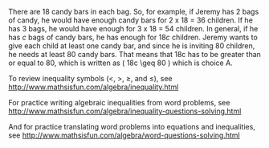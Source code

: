 There are 18 candy bars in each bag. So, for example, if Jeremy has 2
bags of candy, he would have enough candy bars for 2 x 18 = 36 children.
If he has 3 bags, he would have enough for 3 x 18 = 54 children. In
general, if he has *c* bags of candy bars, he has enough for 18*c*
children. Jeremy wants to give each child at least one candy bar, and
since he is inviting 80 children, he needs at least 80 candy bars. That
means that 18c has to be greater than or equal to 80, which is written
as \( 18c \geq 80 \) which is choice A.

To review inequality symbols (&lt;, &gt;, ≥, and ≤), see
<http://www.mathsisfun.com/algebra/inequality.html>

For practice writing algebraic inequalities from word problems, see
<http://www.mathsisfun.com/algebra/inequality-questions-solving.html>

And for practice translating word problems into equations and
inequalities, see
<http://www.mathsisfun.com/algebra/word-questions-solving.html>
